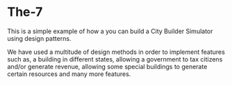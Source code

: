 # The-7

This is a simple example of how a you can build a City Builder Simulator using design patterns.

We have used a multitude of design methods in order to implement features such as, a building in different states, allowing a government to tax citizens and/or generate revenue, allowing some special buildings to generate certain resources and many more features.
